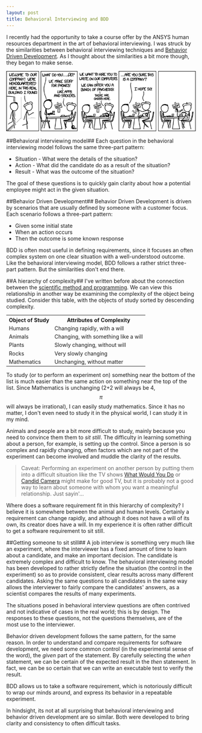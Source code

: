 ```yaml
---
layout: post
title: Behavioral Interviewing and BDD
---
```

I recently had the opportunity to take a course offer by the ANSYS human resources department in the art of behavioral interviewing. I was struck by the similarities between behavioral interviewing techniques and [Behavior Driven Development](http://en.wikipedia.org/wiki/Behavior-driven_development). As I thought about the similarities a bit more though, they began to make sense.

<a href="http://xkcd.com/1293/">![Funny xkcd comic](/static/images/behavioral-interviewing-and-bdd/job_interview.png "When you talk about the job experience you&#39;ll give me, why do you pronounce &#39;job&#39; with a long &#39;o&#39;? (Used under the Creative Commons Attribution-NonCommercial 2.5 License)")</a>

##Behavioral interviewing model##
Each question in the behavioral interviewing model follows the same three-part pattern:

* Situation - What were the details of the situation?
* Action - What did the candidate do as a result of the situation?
* Result - What was the outcome of the situation?

The goal of these questions is to quickly gain clarity about how a potential employee might act in the given situation.

##Behavior Driven Development##
Behavior Driven Development is driven by scenarios that are usually defined by someone with a customer focus. Each scenario follows a three-part pattern:

* Given some initial state
* When an action occurs
* Then the outcome is some known response

BDD is often most useful in defining requirements, since it focuses an often complex system on one clear situation with a well-understood outcome. Like the behavioral interviewing model, BDD follows a rather strict three-part pattern. But the similarities don't end there.

##A hierarchy of complexity##
I've written before about the connection between the [scientific method and programming](/the-scientific-method-and-programming). We can view this relationship in another way be examining the complexity of the object being studied. Consider this table, with the objects of study sorted by descending complexity.

<center>
<table class="gridtable">
    <tr>
        <th>Object of Study</th>
        <th>Attributes of Complexity</th>
    </tr>
    <tr>
        <td>Humans</td>
        <td>Changing rapidly, with a will</td>
    </tr>
    <tr>
        <td>Animals</td>
        <td>Changing, with something like a will</td>
    </tr>
    <tr>
        <td>Plants</td>
        <td>Slowly changing, without will</td>
    </tr>
    <tr>
        <td>Rocks</td>
        <td>Very slowly changing</td>
    </tr>
    <tr>
        <td>Mathematics</td>
        <td>Unchanging, without matter</td>
    </tr>
</table>
</center>

To study (or to perform an experiment on) something near the bottom of the list is much easier than the same action on something near the top of the list. Since Mathematics is unchanging (2+2 will always be 4, $$\pi$$ will always be irrational), I can easily study mathematics. Since it has no matter, I don't even need to study it in the physical world, I can study it in my mind.

Animals and people are a bit more difficult to study, mainly because you need to convince them them to _sit still_. The difficulty in learning something about a person, for example, is setting up the control. Since a person is so complex and rapidly changing, often factors which are not part of the experiment can become involved and muddle the clarity of the results.

> Caveat: Performing an experiment on another person by putting them into a difficult situation like the TV shows [What Would You Do](http://abcnews.go.com/WhatWouldYouDo/) or [Candid Camera](https://www.candidcamera.com/) might make for good TV, but it is probably not a good way to learn about someone with whom you want a meaningful relationship. Just sayin'...

Where does a software requirement fit in this hierarchy of complexity? I believe it is somewhere between the animal and human levels. Certainly a requirement can change rapidly, and although it does not have a will of its own, its creator does have a will. In my experience it is often rather difficult to get a software requirement to sit still.

##Getting someone to sit still##
A job interview is something very much like an experiment, where the interviewer has a fixed amount of time to learn about a candidate, and make an important decision. The candidate is extremely complex and difficult to know. The behavioral interviewing model has been developed to rather strictly define the situation (the control in the experiment) so as to provide consistent, clear results across many different candidates. Asking the same questions to all candidates in the same way allows the interviewer to fairly compare the candidates' answers, as a scientist compares the results of many experiments.

The situations posed in behavioral interview questions are often contrived and not indicative of cases in the real world; this is by design. The responses to these questions, not the questions themselves, are of the most use to the interviewer.

Behavior driven development follows the same pattern, for the same reason. In order to understand and compare requirements for software development, we need some common control (in the experimental sense of the word), the _given_ part of the statement. By carefully selecting the _when_ statement, we can be certain of the expected result in the _then_ statement. In fact, we can be so certain that we can write an executable test to verify the result.

BDD allows us to take a software requirement, which is notoriously difficult to wrap our minds around, and express its behavior in a repeatable experiment.

In hindsight, its not at all surprising that behavioral interviewing and behavior driven development are so similar. Both were developed to bring clarity and consistency to often difficult tasks.
